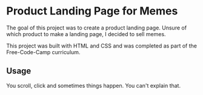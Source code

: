 <!-- TITLE/ -->
<h1>Product Landing Page for Memes</h1>
<!-- /TITLE -->

<!-- DESCRIPTION/ -->
The goal of this project was to create a product landing page. Unsure of which product to make a landing page, I decided to sell memes.

This project was built with HTML and CSS and was completed as part of the Free-Code-Camp curriculum.
<!-- /DESCRIPTION -->

<!-- Usage/ -->
<h2>Usage</h2>
You scroll, click and sometimes things happen. You can't explain that.
<!-- /Usage -->
